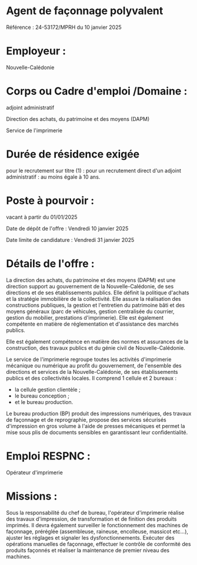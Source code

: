 # Agent de façonnage polyvalent

Référence : 24-53172/MPRH du 10 janvier 2025

# Employeur :

Nouvelle-Calédonie

# Corps ou Cadre d'emploi /Domaine :

adjoint administratif

Direction des achats, du patrimoine et des moyens (DAPM)

Service de l'imprimerie

# Durée de résidence exigée

pour le recrutement sur titre (1) : pour un recrutement direct d'un adjoint administratif : au moins égale à 10 ans.

# Poste à pourvoir :

vacant à partir du 01/01/2025

Date de dépôt de l'offre : Vendredi 10 janvier 2025

Date limite de candidature : Vendredi 31 janvier 2025

# Détails de l'offre :

La direction des achats, du patrimoine et des moyens (DAPM) est une direction support au gouvernement de la Nouvelle-Calédonie, de ses directions et de ses établissements publics. Elle définit la politique d'achats et la stratégie immobilière de la collectivité. Elle assure la réalisation des constructions publiques, la gestion et l'entretien du patrimoine bâti et des moyens généraux (parc de véhicules, gestion centralisée du courrier, gestion du mobilier, prestations d'imprimerie). Elle est également compétente en matière de réglementation et d'assistance des marchés publics.

Elle est également compétence en matière des normes et assurances de la construction, des travaux publics et du génie civil de Nouvelle-Calédonie.

Le service de l'imprimerie regroupe toutes les activités d'imprimerie mécanique ou numérique au profit du gouvernement, de l'ensemble des directions et services de la Nouvelle-Calédonie, de ses établissements publics et des collectivités locales. Il comprend 1 cellule et 2 bureaux :

- la cellule gestion clientèle ;
- le bureau conception ;
- et le bureau production.

Le bureau production (BP) produit des impressions numériques, des travaux de façonnage et de reprographie, propose des services sécurisés d'impression en gros volume à l'aide de presses mécaniques et permet la mise sous plis de documents sensibles en garantissant leur confidentialité.

# Emploi RESPNC :

Opérateur d'imprimerie

# Missions :

Sous la responsabilité du chef de bureau, l'opérateur d'imprimerie réalise des travaux d'impression, de transformation et de finition des produits imprimés. Il devra également surveiller le fonctionnement des machines de façonnage, préréglée (assembleuse, raineuse, encolleuse, massicot etc...), ajuster les réglages et signaler les dysfonctionnements. Exécuter des opérations manuelles de façonnage, effectuer le contrôle de conformité des produits façonnés et réaliser la maintenance de premier niveau des machines.